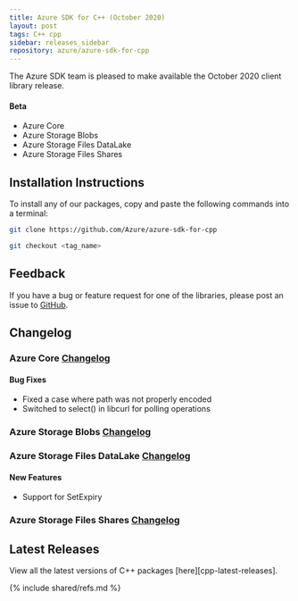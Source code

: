 ```yaml
---
title: Azure SDK for C++ (October 2020)
layout: post
tags: C++ cpp
sidebar: releases_sidebar
repository: azure/azure-sdk-for-cpp
---
```


The Azure SDK team is pleased to make available the October 2020 client library release.

#### Beta

- Azure Core
- Azure Storage Blobs
- Azure Storage Files DataLake
- Azure Storage Files Shares

## Installation Instructions

To install any of our packages, copy and paste the following commands into a terminal:

```bash
git clone https://github.com/Azure/azure-sdk-for-cpp

git checkout <tag_name>
```

## Feedback

If you have a bug or feature request for one of the libraries, please post an issue to [GitHub](https://github.com/Azure/azure-sdk-for-cpp/issues).

## Changelog

### Azure Core [Changelog](https://github.com/Azure/azure-sdk-for-cpp/blob/master/sdk/core/azure-core/CHANGELOG.md)

#### Bug Fixes

- Fixed a case where path was not properly encoded
- Switched to select() in libcurl for polling operations

### Azure Storage Blobs [Changelog](https://github.com/Azure/azure-sdk-for-cpp/blob/master/sdk/storage/azure-storage-blobs/CHANGELOG.md#100-beta2-2020-09-09)

### Azure Storage Files DataLake [Changelog](https://github.com/Azure/azure-sdk-for-cpp/blob/master/sdk/storage/azure-storage-files-datalake/CHANGELOG.md#100-beta2-2020-09-09)

#### New Features

- Support for SetExpiry

### Azure Storage Files Shares [Changelog](https://github.com/Azure/azure-sdk-for-cpp/blob/master/sdk/storage/azure-storage-files-shares/CHANGELOG.md#100-beta2-2020-09-09)

## Latest Releases

View all the latest versions of C++ packages [here][cpp-latest-releases].

{% include shared/refs.md %}
